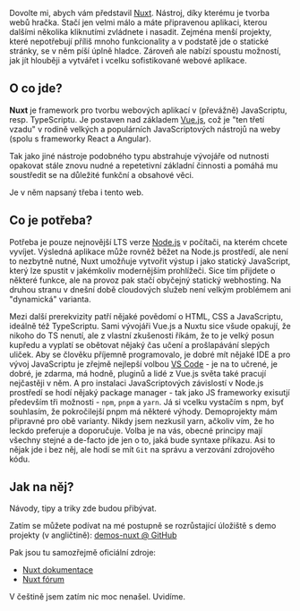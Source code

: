 Dovolte mi, abych vám představil [Nuxt](https://nuxt.com/). Nástroj, díky kterému je tvorba webů hračka. Stačí jen velmi málo a máte připravenou aplikaci, kterou dalšími několika kliknutími zvládnete i nasadit. Zejména menší projekty, které nepotřebují příliš mnoho funkcionality a v podstatě jde o statické stránky, se v něm píší úplně hladce. Zároveň ale nabízí spoustu možností, jak jít hlouběji a vytvářet i vcelku sofistikované webové aplikace.

## O co jde?

**Nuxt** je framework pro tvorbu webových aplikací v (převážně) JavaScriptu, resp. TypeScriptu. Je postaven nad základem [Vue.js](https://vuejs.org/), což je "ten třetí vzadu" v rodině velkých a populárních JavaScriptových nástrojů na weby (spolu s frameworky React a Angular).

Tak jako jiné nástroje podobného typu abstrahuje vývojáře od nutnosti opakovat stále znovu nudné a repetetivní základní činnosti a pomáhá mu soustředit se na důležité funkční a obsahové věci.

Je v něm napsaný třeba i tento web.

## Co je potřeba?

Potřeba je pouze nejnovější LTS verze [Node.js](https://nodejs.org/) v počítači, na kterém chcete vyvíjet. Výsledná aplikace může rovněž běžet na Node.js prostředí, ale není to nezbytně nutné, Nuxt umožňuje vytvořit výstup i jako statický JavaScript, který lze spustit v jakémkoliv modernějším prohlížeči. Sice tím přijdete o některé funkce, ale na provoz pak stačí obyčejný statický webhosting. Na druhou stranu v dnešní době cloudových služeb není velkým problémem ani "dynamická" varianta.

Mezi další prerekvizity patří nějaké povědomí o HTML, CSS a JavaScriptu, ideálně též TypeScriptu. Sami vývojáři Vue.js a Nuxtu sice všude opakují, že nikoho do TS nenutí, ale z vlastní zkušenosti říkám, že to je velký posun kupředu a vyplatí se obětovat nějaký čas učení a prošlapávání slepých uliček. Aby se člověku příjemně programovalo, je dobré mít nějaké IDE a pro vývoj JavaScriptu je zřejmě nejlepší volbou [VS Code](https://code.visualstudio.com/) - je na to učrené, je dobré, je zdarma, má hodně, pluginů a lidé z Vue.js světa také pracují nejčastěji v něm. A pro instalaci JavaScriptových závislostí v Node.js prostředí se hodí nějaký package manager - tak jako JS frameworky exisutjí především tři možnosti - `npm`, `pnpm` a `yarn`. Já si vcelku vystačím s npm, byť souhlasím, že pokročilejší pnpm má některé výhody. Demoprojekty mám připravné pro obě varianty. Nikdy jsem nezkusil yarn, ačkoliv vím, že ho leckdo preferuje a doporučuje. Volba je na vás, obecné principy mají všechny stejné a de-facto jde jen o to, jaká bude syntaxe příkazu. Asi to nějak jde i bez něj, ale hodí se mít `Git` na správu a verzování zdrojového kódu.

## Jak na něj?

Návody, tipy a triky zde budou přibývat.

Zatím se můžete podívat na mé postupně se rozrůstající úložiště s demo projekty (v angličtině): [demos-nuxt @ GitHub](https://github.com/AloisSeckar/demos-nuxt)

Pak jsou tu samozřejmě oficiální zdroje:
- [Nuxt dokumentace](https://nuxt.com/docs)
- [Nuxt fórum](https://github.com/nuxt/nuxt/discussions)

V češtině jsem zatím nic moc nenašel. Uvidíme.
